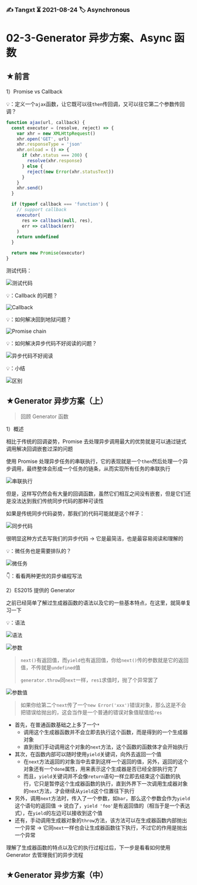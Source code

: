 ### ✍️ Tangxt ⏳ 2021-08-24 🏷️ Asynchronous

# 02-3-Generator 异步方案、Async 函数

## ★前言

1）Promise vs Callback

💡：定义一个`ajax`函数，让它既可以往`then`传回调，又可以往它第二个参数传回调？

``` js
function ajax(url, callback) {
  const executor = (resolve, reject) => {
    var xhr = new XMLHttpRequest()
    xhr.open('GET', url)
    xhr.responseType = 'json'
    xhr.onload = () => {
      if (xhr.status === 200) {
        resolve(xhr.response)
      } else {
        reject(new Error(xhr.statusText))
      }
    }
    xhr.send()
  }

  if (typeof callback === 'function') {
    // support callback
    executor(
      res => callback(null, res),
      err => callback(err)
    )
    return undefined
  }

  return new Promise(executor)
}
```

测试代码：

![测试代码](assets/img/2021-08-24-15-08-37.png)

💡：Callback 的问题？

![Callback](assets/img/2021-08-24-15-09-38.png)

💡：如何解决回到地狱问题？

![Promise chain](assets/img/2021-08-24-15-11-19.png)

💡：如何解决异步代码不好阅读的问题？

![异步代码不好阅读](assets/img/2021-08-24-15-17-59.png)

💡：小结

![区别](assets/img/2021-08-24-15-16-36.png)

## ★Generator 异步方案（上）

> 回顾 Generator 函数

1）概述

相比于传统的回调姿势，Promise 去处理异步调用最大的优势就是可以通过链式调用解决回调嵌套过深的问题

使用 Promise 处理异步任务的串联执行，它的表现就是一个`then`然后处理一个异步调用，最终整体会形成一个任务的链条，从而实现所有任务的串联执行

![串联执行](assets/img/2021-08-24-15-02-00.png)

但是，这样写仍然会有大量的回调函数，虽然它们相互之间没有嵌套，但是它们还是没法达到我们传统同步代码的那种可读性

如果是传统同步代码姿势，那我们的代码可能就是这个样子：

![同步代码](assets/img/2021-08-24-15-03-22.png)

很明显这种方式去写我们的异步代码 -> 它是最简洁，也是最容易阅读和理解的

💡：微任务也是需要排队的？

![微任务](assets/img/2021-08-24-17-46-01.png)

👇：看看两种更优的异步编程写法

2）ES2015 提供的 Generator

之前已经简单了解过生成器函数的语法以及它的一些基本特点，在这里，就简单复习一下

💡：语法

![语法](assets/img/2021-08-24-18-57-53.png)

![参数](assets/img/2021-08-24-18-59-24.png)

> `next()`有返回值，而`yield`也有返回值，你给`next()`传的参数就是它的返回值，不传就是`undefined`值
> 
> `generator.throw`同`next`一样，`res1`求值时，抛了个异常罢了

![参数值](assets/img/2021-08-24-19-13-04.png)

> 如果你给第二个`next`传了一个`new Error('xxx')`错误对象，那么这是不会把错误给抛出的，这会当作是一个普通的错误对象值赋值给`res`

- 首先，在普通函数基础之上多了一个`*`
  - 调用这个生成器函数并不会立即去执行这个函数，而是得到的一个生成器对象
  - 直到我们手动调用这个对象的`next`方法，这个函数的函数体才会开始执行
- 其次，在函数内部可以随时使用`yield`关键词，向外去返回一个值
  - 在`next`方法返回的对象当中去拿到这样一个返回的值，另外，返回的这个对象还有一个`done`属性，用来表示这个生成器是否已经全部执行完了
  - 而且，`yield`关键词并不会像`return`语句一样立即去结束这个函数的执行，它只是暂停这个生成器函数的执行，直到外界下一次调用生成器对象的`next`方法，才会继续从`yield`这个位置往下执行
- 另外，调用`next`方法时，传入了一个参数，如`bar`，那么这个参数会作为`yield`这个语句的返回值 -> 说白了，`yield 'foo'`是有返回值的（相当于是一个表达式），在`yield`的左边可以接收到这个值
- 还有，手动调用生成器对象的`throw`方法，该方法可以在生成器函数内部抛出一个异常 -> 它同`next`一样也会让生成器函数往下执行，不过它的作用是抛出一个异常

理解了生成器函数的特点以及它的执行过程过后，下一步是看看如何使用 Generator 去管理我们的异步流程

## ★Generator 异步方案（中）